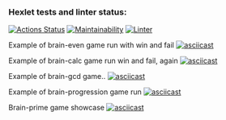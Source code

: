 ### Hexlet tests and linter status:
[![Actions Status](https://github.com/LHTHC/frontend-project-lvl1/workflows/hexlet-check/badge.svg)](https://github.com/LHTHC/frontend-project-lvl1/actions)
[![Maintainability](https://api.codeclimate.com/v1/badges/a99a88d28ad37a79dbf6/maintainability)](https://codeclimate.com/github/codeclimate/codeclimate/maintainability)
[![Linter](https://github.com/LHTHC/frontend-project-lvl1/actions/workflows/linter.yml/badge.svg)](https://github.com/LHTHC/frontend-project-lvl1/actions/workflows/linter.yml)

Example of brain-even game run with win and fail
[![asciicast](https://asciinema.org/a/AWb3xYxk2wFbfVXezY1fkR5CV.svg)](https://asciinema.org/a/AWb3xYxk2wFbfVXezY1fkR5CV)

Example of brain-calc game run win and fail, again
[![asciicast](https://asciinema.org/a/Jifubs8gcoEVsNqv1H3WidhGg.svg)](https://asciinema.org/a/Jifubs8gcoEVsNqv1H3WidhGg)

Example of brain-gcd game..
[![asciicast](https://asciinema.org/a/B6O4OLQRDiDQpbtqtDF3ZLnOy.svg)](https://asciinema.org/a/B6O4OLQRDiDQpbtqtDF3ZLnOy)

Example of brain-progression game run
[![asciicast](https://asciinema.org/a/geXdR2tiqSJCMLvtWOkLU31qV.svg)](https://asciinema.org/a/geXdR2tiqSJCMLvtWOkLU31qV)

Brain-prime game showcase
[![asciicast](https://asciinema.org/a/Ku3l2Jx646Pm3qJC3mnCWB8xf.svg)](https://asciinema.org/a/Ku3l2Jx646Pm3qJC3mnCWB8xf)
